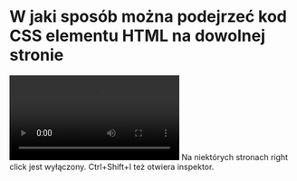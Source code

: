 # W jaki sposób można podejrzeć kod CSS elementu HTML na dowolnej stronie

![type:video](how-to-check-the-css-of-an-element-on-a-webpage.mp4)
Na niektórych stronach right click jest wyłączony. Ctrl+Shift+I też otwiera inspektor.